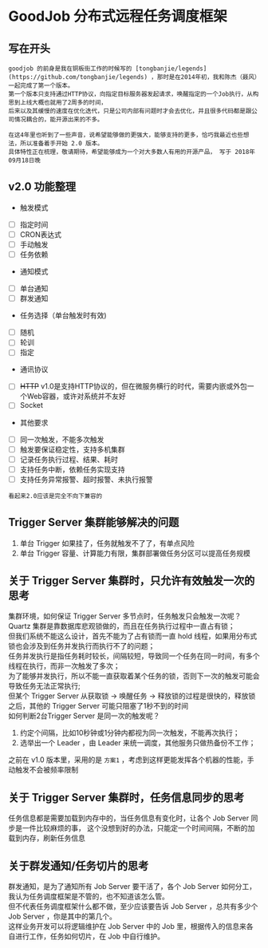 # GoodJob 分布式远程任务调度框架

## 写在开头
```
goodjob 的前身是我在铜板街工作的时候写的 [tongbanjie/legends](https://github.com/tongbanjie/legends) ，那时是在2014年初，我和陈杰（聂风）一起完成了第一个版本。
第一个版本只支持通过HTTP协议，向指定目标服务器发起请求，唤醒指定的一个Job执行，从构思到上线大概也就用了2周多的时间，
后来以及其缓慢的速度在优化迭代，只是公司内部有问题时才会去优化，并且很多代码都是跟公司情况耦合的，能开源出来的不多。

在这4年里也听到了一些声音，说希望能够做的更强大，能够支持的更多，恰巧我最近也些想法，所以准备着手开始 2.0 版本。
具体特性正在梳理，敬请期待，希望能够成为一个对大多数人有用的开源产品， 写于 2018年09月18日晚 
```

## v2.0 功能整理
* 触发模式
 - [ ] 指定时间
 - [ ] CRON表达式
 - [ ] 手动触发
 - [ ] 任务依赖

* 通知模式
 - [ ] 单台通知
 - [ ] 群发通知
 
* 任务选择（单台触发时有效)
 - [ ] 随机
 - [ ] 轮训
 - [ ] 指定
 
* 通讯协议
 - [ ] ~~HTTP~~ v1.0是支持HTTP协议的，但在微服务横行的时代，需要内嵌或外包一个Web容器，或许对系统并不友好
 - [ ] Socket
 
* 其他要求
- [ ] 同一次触发，不能多次触发
- [ ] 触发要保证稳定性，支持多机集群
- [ ] 记录任务执行过程、结果、耗时
- [ ] 支持任务中断，依赖任务实现支持
- [ ] 支持任务异常报警、超时报警、未执行报警

```看起来2.0应该是完全不向下兼容的```

## Trigger Server 集群能够解决的问题
1. 单台 Trigger 如果挂了，任务就触发不了了，有单点风险
2. 单台 Trigger 容量、计算能力有限，集群部署做任务分区可以提高任务规模


## 关于 Trigger Server 集群时，只允许有效触发一次的思考
集群环境，如何保证 Trigger Server 多节点时，任务触发只会触发一次呢？<br/>
Quartz 集群是靠数据库悲观锁做的，而且在任务执行过程中一直占有锁；<br/>
但我们系统不能这么设计，首先不能为了占有锁而一直 hold 线程，如果用分布式锁也会涉及到任务并发执行而执行不了的问题；<br/>
任务并发执行是指任务耗时较长，间隔较短，导致同一个任务在同一时间，有多个线程在执行，而非一次触发了多次；<br/>
为了能够并发执行，所以不能一直获取着某个任务的锁，否则下一次的触发可能会导致任务无法正常执行;<br/>
但某个 Trigger Server 从获取锁 -> 唤醒任务 -> 释放锁的过程是很快的，释放锁之后，其他的 Trigger Server 可能只阻塞了1秒不到的时间<br/>
如何判断2台Trigger Server 是同一次的触发呢？
 1. 约定个间隔，比如10秒钟或1分钟内都视为同一次触发，不能再次执行；
 2. 选举出一个 Leader ，由 Leader 来统一调度，其他服务只做热备份不工作；
 
之前在 v1.0 版本里，采用的是 ``方案1`` ，考虑到这样更能发挥各个机器的性能，手动触发不会被频率限制

## 关于 Trigger Server 集群时，任务信息同步的思考
任务信息都是需要加载到内存中的，当任务信息有变化时，让各个 Job Server 同步是一件比较麻烦的事，
这个没想到好的办法，只能定一个时间间隔，不断的加载到内存，刷新任务信息


## 关于群发通知/任务切片的思考
群发通知，是为了通知所有 Job Server 要干活了，各个 Job Server 如何分工，我认为任务调度框架是不管的，也不知道该怎么管。<br/>
但不代表任务调度框架什么都不做，至少应该要告诉 Job Server ，总共有多少个 Job Server ，你是其中的第几个。<br/>
这样业务开发可以将逻辑维护在 Job Server 中的 Job 里，根据传入的信息来各自进行工作，任务如何切片，在 Job 中自行维护。

